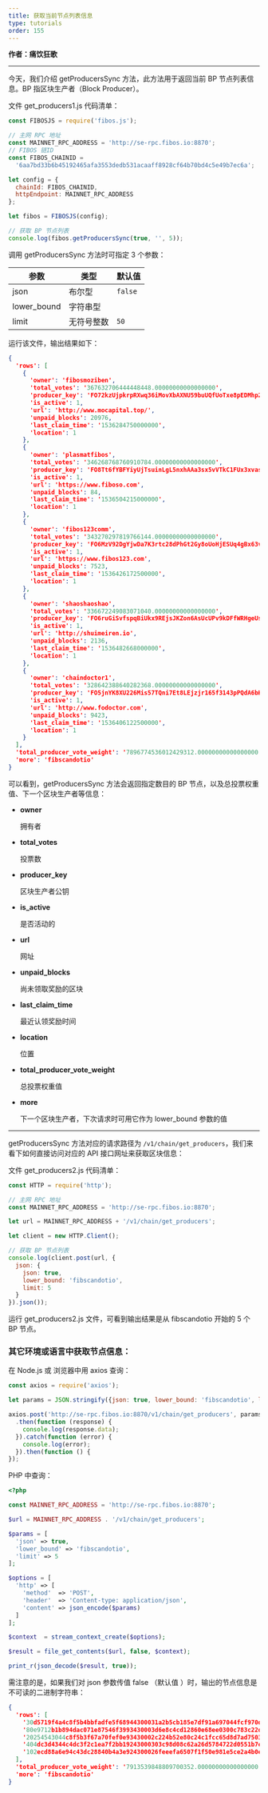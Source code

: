 ```yaml
---
title: 获取当前节点列表信息
type: tutorials
order: 155
---
```


**作者：痛饮狂歌**

***

今天，我们介绍 getProducersSync 方法，此方法用于返回当前 BP 节点列表信息。BP 指区块生产者（Block Producer）。

文件 get_producers1.js 代码清单：

```js
const FIBOSJS = require('fibos.js');

// 主网 RPC 地址
const MAINNET_RPC_ADDRESS = 'http://se-rpc.fibos.io:8870';
// FIBOS 链ID
const FIBOS_CHAINID =
  '6aa7bd33b6b45192465afa3553dedb531acaaff8928cf64b70bd4c5e49b7ec6a';

let config = {
  chainId: FIBOS_CHAINID,
  httpEndpoint: MAINNET_RPC_ADDRESS
};

let fibos = FIBOSJS(config);

// 获取 BP 节点列表
console.log(fibos.getProducersSync(true, '', 5));
```

调用 getProducersSync 方法时可指定 3 个参数：

| 参数        | 类型       | 默认值  |
| ----------- | ---------- | ------- |
| json        | 布尔型     | `false` |
| lower_bound | 字符串型   |         |
| limit       | 无符号整数 | `50`    |

运行该文件，输出结果如下：

```json
{
  'rows': [
    {
      'owner': 'fibosmoziben',
      'total_votes': '367632706444448448.00000000000000000',
      'producer_key': 'FO72kzUjpkrpRXwq36iMovXbAXNU59buUQfUoTxe8pEDMhp2G8cD',
      'is_active': 1,
      'url': 'http://www.mocapital.top/',
      'unpaid_blocks': 20976,
      'last_claim_time': '1536284750000000',
      'location': 1
    },
    {
      'owner': 'plasmatfibos',
      'total_votes': '346268768760910784.00000000000000000',
      'producer_key': 'FO8Tt6fYBFYiyUjTsuinLgL5nxhAAa3sx5vVTkC1FUx3xvas2WSZ',
      'is_active': 1,
      'url': 'https://www.fiboso.com',
      'unpaid_blocks': 84,
      'last_claim_time': '1536504215000000',
      'location': 1
    },
    {
      'owner': 'fibos123comm',
      'total_votes': '343270297819766144.00000000000000000',
      'producer_key': 'FO6MzV92DgYjwDa7K3rtc28dPhGt2Gy8oUoHjESUq4gBx63v8num',
      'is_active': 1,
      'url': 'https://www.fibos123.com',
      'unpaid_blocks': 7523,
      'last_claim_time': '1536426172500000',
      'location': 1
    },
    {
      'owner': 'shaoshaoshao',
      'total_votes': '336672249083071040.00000000000000000',
      'producer_key': 'FO6ruGiSvfspqBiUkx9REjsJKZon6AsUcUPv9kDFfWRHgeUsYXya',
      'is_active': 1,
      'url': 'http://shuimeiren.io',
      'unpaid_blocks': 2136,
      'last_claim_time': '1536482668000000',
      'location': 1
    },
    {
      'owner': 'chaindoctor1',
      'total_votes': '328642388640282368.00000000000000000',
      'producer_key': 'FO5jnYK8XU226Mis57TQni7Et8LEjzjr165f3143pPQdA6bKQgEq',
      'is_active': 1,
      'url': 'http://www.fodoctor.com',
      'unpaid_blocks': 9423,
      'last_claim_time': '1536406122500000',
      'location': 1
    }
  ],
  'total_producer_vote_weight': '7896774536012429312.00000000000000000',
  'more': 'fibscandotio'
}
```

可以看到，getProducersSync 方法会返回指定数目的 BP 节点，以及总投票权重值、下一个区块生产者等信息：

* **owner**

  拥有者

* **total_votes**

  投票数

* **producer_key**

  区块生产者公钥

* **is_active**

  是否活动的

* **url**

  网址

* **unpaid_blocks**

  尚未领取奖励的区块

* **last_claim_time**

  最近认领奖励时间

* **location**

  位置

* **total_producer_vote_weight**

  总投票权重值

* **more**

  下一个区块生产者，下次请求时可用它作为 lower_bound 参数的值

***

getProducersSync 方法对应的请求路径为 `/v1/chain/get_producers`，我们来看下如何直接访问对应的 API 接口网址来获取区块信息：

文件 get_producers2.js 代码清单：

```js
const HTTP = require('http');

// 主网 RPC 地址
const MAINNET_RPC_ADDRESS = 'http://se-rpc.fibos.io:8870';

let url = MAINNET_RPC_ADDRESS + '/v1/chain/get_producers';

let client = new HTTP.Client();

// 获取 BP 节点列表
console.log(client.post(url, {
  json: {
    json: true,
    lower_bound: 'fibscandotio',
    limit: 5
  }
}).json());
```

运行 get_producers2.js 文件，可看到输出结果是从 fibscandotio 开始的 5 个 BP 节点。

### 其它环境或语言中获取节点信息：

在 Node.js 或 浏览器中用 axios 查询：

```js
const axios = require('axios');

let params = JSON.stringify({json: true, lower_bound: 'fibscandotio', limit: 5});

axios.post('http://se-rpc.fibos.io:8870/v1/chain/get_producers', params)
  .then(function (response) {
    console.log(response.data);
  }).catch(function (error) {
    console.log(error);
  }).then(function () {
});
```

PHP 中查询：

```php
<?php

const MAINNET_RPC_ADDRESS = 'http://se-rpc.fibos.io:8870';

$url = MAINNET_RPC_ADDRESS . '/v1/chain/get_producers';

$params = [
  'json' => true,
  'lower_bound' => 'fibscandotio',
  'limit' => 5
];

$options = [
  'http' => [
    'method'  => 'POST',
    'header'  => 'Content-type: application/json',
    'content' => json_encode($params)
  ]
];

$context  = stream_context_create($options);

$result = file_get_contents($url, false, $context);

print_r(json_decode($result, true));
```

需注意的是，如果我们对 json 参数传值 false （默认值 ）时，输出的节点信息是不可读的二进制字符串：

```json
{
  'rows': [
	'30d5719f4a4c8f5b4bbfadfe5f68944300031a2b5cb185e7df91a697044fcf970d2045a3a060a693aadd7d5cffd23619b42c0119687474703a2f2f7777772e6d6f6361706974616c2e746f702f88530000802fcc2a3e7505000100',
    '80e9712b1b894dac071e87546f3993430003d6e8c4cd12860e68ee0300c783c22db4e0f42a6a7919b77880f875a29cdfe729011668747470733a2f2f7777772e6669626f736f2e636f6dec010000c053ee43717505000100',
    '20254543044c8f5b3f67a70fef0e93430002c224b52e80c24c1fcc65d8d7ad75038aea46fc7941a8317b368be8e3c61e5fa2011868747470733a2f2f7777772e6669626f733132332e636f6def1e000020483c185f7505000100',
    '404dc3d4344c4dc3f2c1ea7f2bb19243000303c98d08c62a26d5784722d0551b7e93d83d0b94595b63f1041ecd7ed9d741df0114687474703a2f2f736875696d656972656e2e696ff00900000033a13f6c7505000100',
    '102ecd88a6e94c43dc28840b4a3e924300026feeefa6507f1f50e981e5ce2a4b0eb6ac257526d381ecd0d9dd22d16a4f8bd60117687474703a2f2f7777772e666f646f63746f722e636f6d20010000e06d74ba717505000100'
  ],
  'total_producer_vote_weight': '7913539848809700352.00000000000000000',
  'more': 'fibscandotio'
}
```

